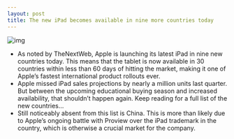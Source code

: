 ```yaml
---
layout: post
title: The new iPad becomes available in nine more countries today
---
```

![img](http://media.idownloadblog.com/wp-content/uploads/2012/03/new-ipad2.jpg)
* As noted by TheNextWeb, Apple is launching its latest iPad in nine new countries today. This means that the tablet is now available in 30 countries within less than 60 days of hitting the market, making it one of Apple’s fastest international product rollouts ever.
* Apple missed iPad sales projections by nearly a million units last quarter. But between the upcoming educational buying season and increased availability, that shouldn’t happen again. Keep reading for a full list of the new countries…
* Still noticeably absent from this list is China. This is more than likely due to Apple’s ongoing battle with Proview over the iPad trademark in the country, which is otherwise a crucial market for the company.

